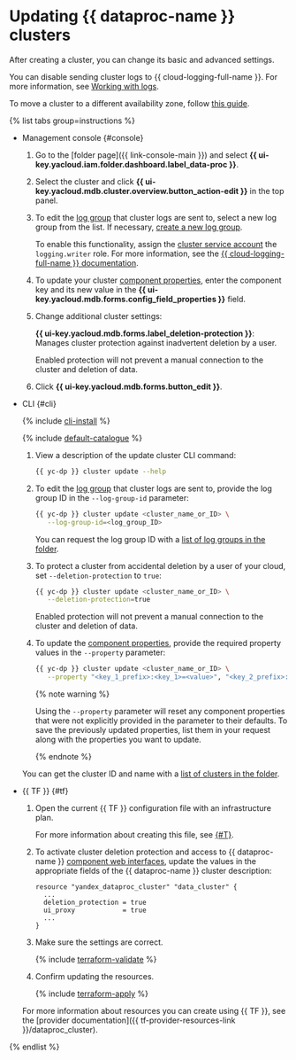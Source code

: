 # Updating {{ dataproc-name }} clusters

After creating a cluster, you can change its basic and advanced settings.


You can disable sending cluster logs to {{ cloud-logging-full-name }}. For more information, see [Working with logs](logging.md#disable-logs).


To move a cluster to a different availability zone, follow [this guide](migration-to-an-availability-zone.md).

{% list tabs group=instructions %}

- Management console {#console}

   1. Go to the [folder page]({{ link-console-main }}) and select **{{ ui-key.yacloud.iam.folder.dashboard.label_data-proc }}**.
   1. Select the cluster and click **{{ ui-key.yacloud.mdb.cluster.overview.button_action-edit }}** in the top panel.

   
   1. To edit the [log group](../../logging/concepts/log-group.md) that cluster logs are sent to, select a new log group from the list. If necessary, [create a new log group](../../logging/operations/create-group.md).

      To enable this functionality, assign the [cluster service account](../../iam/operations/roles/grant.md#access-to-sa) the `logging.writer` role. For more information, see the [{{ cloud-logging-full-name }} documentation](../../logging/security/index.md).


   1. To update your cluster [component properties](../concepts/settings-list.md), enter the component key and its new value in the **{{ ui-key.yacloud.mdb.forms.config_field_properties }}** field.

   1. Change additional cluster settings:

      **{{ ui-key.yacloud.mdb.forms.label_deletion-protection }}**: Manages cluster protection against inadvertent deletion by a user.

      Enabled protection will not prevent a manual connection to the cluster and deletion of data.

   1. Click **{{ ui-key.yacloud.mdb.forms.button_edit }}**.

- CLI {#cli}

   {% include [cli-install](../../_includes/cli-install.md) %}

   {% include [default-catalogue](../../_includes/default-catalogue.md) %}

   1. View a description of the update cluster CLI command:

      ```bash
      {{ yc-dp }} cluster update --help
      ```

   
   1. To edit the [log group](../../logging/concepts/log-group.md) that cluster logs are sent to, provide the log group ID in the `--log-group-id` parameter:

      ```bash
      {{ yc-dp }} cluster update <cluster_name_or_ID> \
         --log-group-id=<log_group_ID>
      ```

      You can request the log group ID with a [list of log groups in the folder](../../logging/operations/list.md).


   1. To protect a cluster from accidental deletion by a user of your cloud, set `--deletion-protection` to `true`:

      ```bash
      {{ yc-dp }} cluster update <cluster_name_or_ID> \
         --deletion-protection=true
      ```

      Enabled protection will not prevent a manual connection to the cluster and deletion of data.

   1. To update the [component properties](../concepts/settings-list.md), provide the required property values in the `--property` parameter:

      ```bash
      {{ yc-dp }} cluster update <cluster_name_or_ID> \
         --property "<key_1_prefix>:<key_1>=<value>", "<key_2_prefix>:<key_2>=<value>", ...
      ```

      {% note warning %}

      Using the `--property` parameter will reset any component properties that were not explicitly provided in the parameter to their defaults. To save the previously updated properties, list them in your request along with the properties you want to update.

      {% endnote %}

   You can get the cluster ID and name with a [list of clusters in the folder](./cluster-list.md#list).

- {{ TF }} {#tf}

   1. Open the current {{ TF }} configuration file with an infrastructure plan.

      For more information about creating this file, see [{#T}](cluster-create.md).

   1. To activate cluster deletion protection and access to {{ dataproc-name }} [component web interfaces](../concepts/interfaces.md), update the values in the appropriate fields of the {{ dataproc-name }} cluster description:

      ```hcl
      resource "yandex_dataproc_cluster" "data_cluster" {
        ...
        deletion_protection = true
        ui_proxy            = true
        ...
      }
      ```

   1. Make sure the settings are correct.

      {% include [terraform-validate](../../_includes/mdb/terraform/validate.md) %}

   1. Confirm updating the resources.

      {% include [terraform-apply](../../_includes/mdb/terraform/apply.md) %}

   For more information about resources you can create using {{ TF }}, see the [provider documentation]({{ tf-provider-resources-link }}/dataproc_cluster).

{% endlist %}
